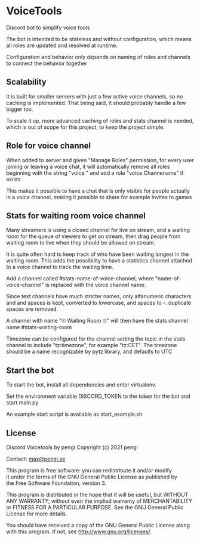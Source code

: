 VoiceTools
==========

Discord bot to simplify voice tools

The bot is intended to be stateless and without configuration, which means all roles are updated and resolved at runtime.

Configuration and behavior only depends on naming of roles and channels to connect the behavior together

Scalability
-----------

It is built for smaller servers with just a few active voice channels, so no caching is implemented. That being said, it should probably handle a few bigger too.

To scale it up, more advanced caching of roles and stats channel is needed, which is out of scope for this project, to keep the project simple.

Role for voice channel
----------------------

When added to server and given "Manage Roles" permission, for every user joining or leaving a voice chat, it will automatically remove all roles beginning with the string "voice " and add a role "voice Channename" if exists

This makes it possible to have a chat that is only visible for people actually in a voice channel, making it possible to share for example invites to games

Stats for waiting room voice channel
------------------------------------

Many streamers is using a closed channel for live on stream, and a waiting room for the queue of viewers to get on stream, then drag people from waiting room to live when they should be allowed on stream.

It is quite often hard to keep track of who have been waiting longest in the waiting room. This adds the possibility to have a statistics channel attached to a voice channel to track the waiting time.

Add a channel called #stats-name-of-voice-channel, where "name-of-voice-channel" is replaced with the voice channel name.

Since text channels have much stricter names, only alfanumeric characters and and spaces is kept, converted to lowercase, and spaces to -. duplicate spaces are removed.

A channel with name "⏲ Waiting Room ⏲" will then have the stats channel name #stats-waiting-room

Timezone can be configured for the channel setting the topic in the stats channel to include "tz:timezone", for example "tz:CET". The timezone should be a name recognizable by pytz library, and defaults to UTC

Start the bot
-------------

To start the bot, install all dependencies and enter virtualenv.

Set the environment variable DISCORD_TOKEN to the token for the bot and start main.py

An example start script is available as start_example.sh

License
-------

Discord Voicetools by pengi
Copyright (c) 2021 pengi

Contact: max@pengi.se

This program is free software: you can redistribute it and/or modify  
it under the terms of the GNU General Public License as published by  
the Free Software Foundation, version 3.

This program is distributed in the hope that it will be useful, but 
WITHOUT ANY WARRANTY; without even the implied warranty of 
MERCHANTABILITY or FITNESS FOR A PARTICULAR PURPOSE. See the GNU 
General Public License for more details.

You should have received a copy of the GNU General Public License 
along with this program. If not, see <http://www.gnu.org/licenses/>.
